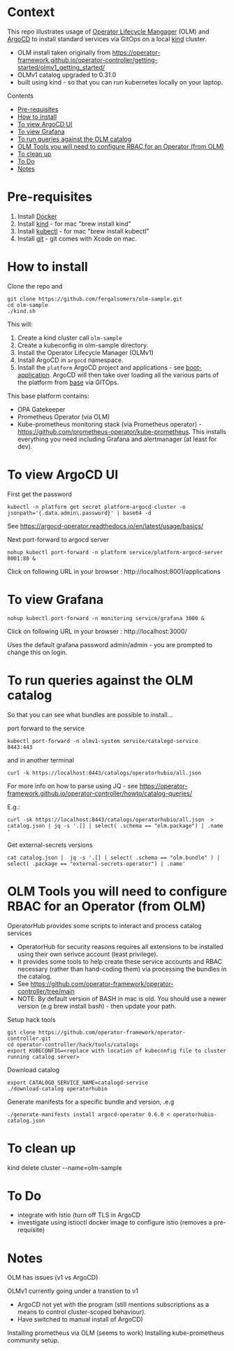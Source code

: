 # Context  <!-- omit from toc -->
This repo illustrates usage of [Operator Lifecycle Mangager](https://operator-framework.github.io/operator-controller/) (OLM) and [ArgoCD](https://argo-cd.readthedocs.io/en/stable/) to install standard services via GitOps
on a local [kind](https://kind.sigs.k8s.io/) cluster.

- OLM install taken originally from https://operator-framework.github.io/operator-controller/getting-started/olmv1_getting_started/
- OLMv1 catalog upgraded to 0.31.0
- built using kind - so that you can run kubernetes locally on your laptop.

Contents

- [Pre-requisites](#pre-requisites)
- [How to install](#how-to-install)
- [To view ArgoCD UI](#to-view-argocd-ui)
- [To view Grafana](#to-view-grafana)
- [To run queries against the OLM catalog](#to-run-queries-against-the-olm-catalog)
- [OLM Tools you will need to configure RBAC for an Operator (from OLM)](#olm-tools-you-will-need-to-configure-rbac-for-an-operator-from-olm)
- [To clean up](#to-clean-up)
- [To Do](#to-do)
- [Notes](#notes)


# Pre-requisites

1. Install [Docker](https://docs.docker.com/engine/install/)
1. Install [kind](https://kind.sigs.k8s.io/) - for mac "brew install kind"
1. Install [kubectl](https://kubernetes.io/docs/reference/kubectl/) - for mac "brew install kubectl"
1. Install [git](https://git-scm.com/) - git comes with Xcode on mac. 

# How to install

Clone the repo and 

```
git clone https://github.com/fergalsomers/olm-sample.git
cd olm-sample
./kind.sh
```

This will:

1. Create a kind cluster call `olm-sample`
1. Create a kubeconfig in olm-sample directory. 
1. Install the Operator Lifecycle Manager (OLMv1)
1. Install ArgoCD in `argocd` namespace. 
1. Install the `platform` ArgoCD project and applications - see [boot-application](/boot-application/). ArgoCD will then take over loading all the various parts of the platform from [base](/base/) via GITOps. 

This base platform contains:

- OPA Gatekeeper 
- Prometheus Operator (via OLM) 
- Kube-prometheus monitoring stack (via Prometheus operator) - https://github.com/prometheus-operator/kube-prometheus. This installs everything you need including Grafana and alertmanager (at least for dev). 

# To view ArgoCD UI

First get the password

```
kubectl -n platform get secret platform-argocd-cluster -o jsonpath='{.data.admin\.password}' | base64 -d
```

See https://argocd-operator.readthedocs.io/en/latest/usage/basics/


Next port-forward to argocd server

```
nohup kubectl port-forward -n platform service/platform-argocd-server 8001:80 &
```

Click on following URL in your browser : http://localhost:8001/applications


# To view Grafana

```
nohup kubectl port-forward -n monitoring service/grafana 3000 &
```

Click on following URL in your browser : http://localhost:3000/

Uses the default grafana password admin/admin - you are prompted to change this on login.


# To run queries against the OLM catalog

So that you can see what bundles are possible to install...

port forward to the service

```
kubectl port-forward -n olmv1-system service/catalogd-service  8443:443
```

and in another terminal

```
curl -k https://localhost:8443/catalogs/operatorhubio/all.json 
```

For more info on how to parse using JQ - see https://operator-framework.github.io/operator-controller/howto/catalog-queries/

E.g.:

```
curl -sk https://localhost:8443/catalogs/operatorhubio/all.json  > catalog.json | jq -s '.[] | select( .schema == "olm.package") | .name '

```

Get external-secrets versions

```
cat catalog.json |  jq -s '.[] | select( .schema == "olm.bundle" ) | select( .package == "external-secrets-operator") | .name'
```

# OLM Tools you will need to configure RBAC for an Operator (from OLM)

OperatorHub provides some scripts to interact and process catalog services  
- OperatorHub for security reasons requires all extensions to be installed using their own serivce account (least privilege). 
- It provides some tools to help create these service accounts and RBAC necessary (rather than hand-coding them) via processing the bundles in the catalog. 
- See https://github.com/operator-framework/operator-controller/tree/main
- NOTE: By default version of BASH in mac is old. You should use a newer version (e.g brew install bash) - then update your path. 

Setup hack tools

```
git clone https://github.com/operator-framework/operator-controller.git
cd operator-controller/hack/tools/catalogs
export KUBECONFIG=<replace with location of kubeconfig file to cluster running catalog server>
```

Download catalog 

```
export CATALOGD_SERVICE_NAME=catalogd-service
./download-catalog operatorhubio
```

Generate manifests for a specific bundle and version, .e.g 

```
./generate-manifests install argocd-operator 0.6.0 < operatorhubio-catalog.json
```

# To clean up

kind delete cluster --name=olm-sample

# To Do

- integrate with Istio (turn off TLS in ArgoCD
- investigate using istioctl docker image to configure istio (removes a pre-requisite)

# Notes

OLM has issues (v1 vs ArgoCD)

OLMv1 currently going under a transtion to v1 
- ArgoCD not yet with the program (still mentions subscriptions as a means to control cluster-scoped behaviour). 
- Have switched to manual install of ArgoCD)

Installing prometheus via OLM (seems to work)
Installing kube-prometheus community setup. 

